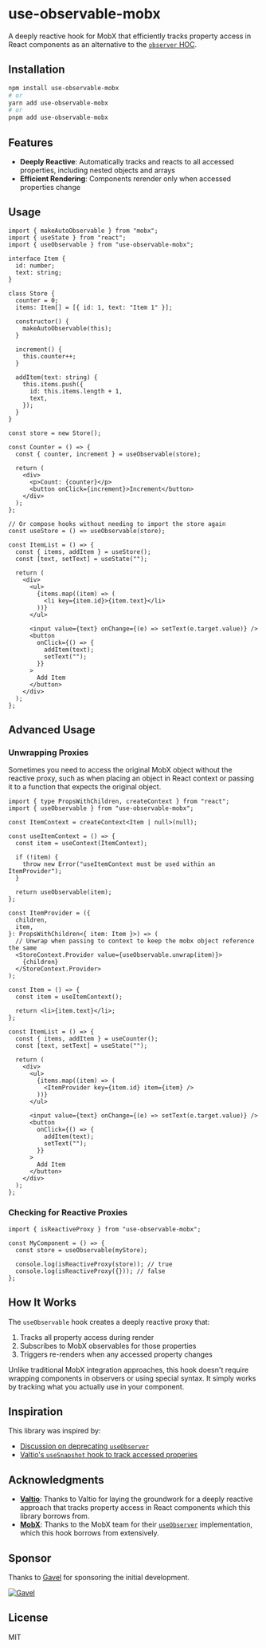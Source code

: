 # use-observable-mobx

A deeply reactive hook for MobX that efficiently tracks property access in React
components as an alternative to the
[`observer` HOC](https://mobx.js.org/react-integration.html).

## Installation

```bash
npm install use-observable-mobx
# or
yarn add use-observable-mobx
# or
pnpm add use-observable-mobx
```

## Features

- **Deeply Reactive**: Automatically tracks and reacts to all accessed
  properties, including nested objects and arrays
- **Efficient Rendering**: Components rerender only when accessed properties
  change

## Usage

```tsx
import { makeAutoObservable } from "mobx";
import { useState } from "react";
import { useObservable } from "use-observable-mobx";

interface Item {
  id: number;
  text: string;
}

class Store {
  counter = 0;
  items: Item[] = [{ id: 1, text: "Item 1" }];

  constructor() {
    makeAutoObservable(this);
  }

  increment() {
    this.counter++;
  }

  addItem(text: string) {
    this.items.push({
      id: this.items.length + 1,
      text,
    });
  }
}

const store = new Store();

const Counter = () => {
  const { counter, increment } = useObservable(store);

  return (
    <div>
      <p>Count: {counter}</p>
      <button onClick={increment}>Increment</button>
    </div>
  );
};

// Or compose hooks without needing to import the store again
const useStore = () => useObservable(store);

const ItemList = () => {
  const { items, addItem } = useStore();
  const [text, setText] = useState("");

  return (
    <div>
      <ul>
        {items.map((item) => (
          <li key={item.id}>{item.text}</li>
        ))}
      </ul>

      <input value={text} onChange={(e) => setText(e.target.value)} />
      <button
        onClick={() => {
          addItem(text);
          setText("");
        }}
      >
        Add Item
      </button>
    </div>
  );
};
```

## Advanced Usage

### Unwrapping Proxies

Sometimes you need to access the original MobX object without the reactive
proxy, such as when placing an object in React context or passing it to a
function that expects the original object.

```tsx
import { type PropsWithChildren, createContext } from "react";
import { useObservable } from "use-observable-mobx";

const ItemContext = createContext<Item | null>(null);

const useItemContext = () => {
  const item = useContext(ItemContext);

  if (!item) {
    throw new Error("useItemContext must be used within an ItemProvider");
  }

  return useObservable(item);
};

const ItemProvider = ({
  children,
  item,
}: PropsWithChildren<{ item: Item }>) => (
  // Unwrap when passing to context to keep the mobx object reference the same
  <StoreContext.Provider value={useObservable.unwrap(item)}>
    {children}
  </StoreContext.Provider>
);

const Item = () => {
  const item = useItemContext();

  return <li>{item.text}</li>;
};

const ItemList = () => {
  const { items, addItem } = useCounter();
  const [text, setText] = useState("");

  return (
    <div>
      <ul>
        {items.map((item) => (
          <ItemProvider key={item.id} item={item} />
        ))}
      </ul>

      <input value={text} onChange={(e) => setText(e.target.value)} />
      <button
        onClick={() => {
          addItem(text);
          setText("");
        }}
      >
        Add Item
      </button>
    </div>
  );
};
```

### Checking for Reactive Proxies

```tsx
import { isReactiveProxy } from "use-observable-mobx";

const MyComponent = () => {
  const store = useObservable(myStore);

  console.log(isReactiveProxy(store)); // true
  console.log(isReactiveProxy({})); // false
};
```

## How It Works

The `useObservable` hook creates a deeply reactive proxy that:

1. Tracks all property access during render
2. Subscribes to MobX observables for those properties
3. Triggers re-renders when any accessed property changes

Unlike traditional MobX integration approaches, this hook doesn't require
wrapping components in observers or using special syntax. It simply works by
tracking what you actually use in your component.

## Inspiration

This library was inspired by:

- [Discussion on deprecating `useObserver`](https://github.com/mobxjs/mobx/discussions/2566)
- [Valtio's `useSnapshot` hook to track accessed properies](https://github.com/mobxjs/mobx/discussions/2566#discussioncomment-572094)

## Acknowledgments

- [**Valtio**](https://github.com/pmndrs/valtio): Thanks to Valtio for laying
  the groundwork for a deeply reactive approach that tracks property access in
  React components which this library borrows from.
- [**MobX**](https://github.com/mobxjs/mobx/tree/main/packages/mobx-react-lite):
  Thanks to the MobX team for their
  [`useObserver`](https://github.com/mobxjs/mobx/blob/8b54ab1a6ef23dd76f066a586f735943f95127aa/packages/mobx-react-lite/src/useObserver.ts)
  implementation, which this hook borrows from extensively.

## Sponsor

Thanks to [Gavel](https://www.gavel.io/) for sponsoring the initial development.

[![Gavel](https://assets.gavel.dev/brand/gavel.svg)](https://www.gavel.io/)

## License

MIT
